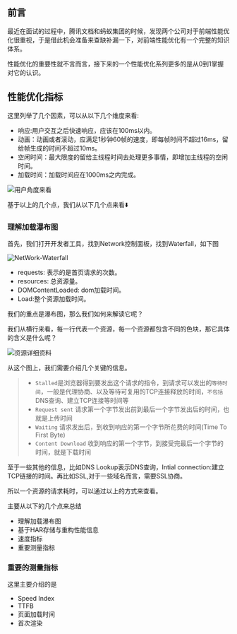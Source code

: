 ## 前言

最近在面试的过程中，腾讯文档和蚂蚁集团的时候，发现两个公司对于前端性能优化很重视，于是借此机会准备来查缺补漏一下，对前端性能优化有一个完整的知识体系。



性能优化的重要性就不言而言，接下来的一个性能优化系列更多的是从0到1掌握对它的认识。



## 性能优化指标

这里列举了几个因素，可以从以下几个维度来看:

- 响应:用户交互之后快速响应，应该在100ms以内。
- 
  动画：动画或者滚动，应满足1秒钟60帧的速度，即每帧时间不超过16ms，留给帧生成的时间不超过10ms。
- 空闲时间：最大限度的留给主线程时间去处理更多事情，即增加主线程的空闲时间。
- 加载时间：加载时间应在1000ms之内完成。



![用户角度来看](/Users/lee/Desktop/Blog/images/前端性能优化/前端性能优化-1/性能优化指标-1-1.jpeg)





基于以上的几个点，我们从以下几个点来看⬇️



### 理解加载瀑布图

首先，我们打开开发者工具，找到Network控制面板，找到Waterfall，如下图

![NetWork-Waterfall](/Users/lee/Desktop/Blog/images/前端性能优化/前端性能优化-1/性能优化指标-1-2-Network控制面板.png)



- requests: 表示的是首页请求的次数。
- resources: 总资源量。
- DOMContentLoaded: dom加载时间。
- Load:整个资源加载时间。

我们的重点是瀑布图，那么我们如何来解读它呢？

我们从横行来看，每一行代表一个资源，每一个资源都包含不同的色块，那它具体的含义是什么呢？

![资源详细资料](/Users/lee/Desktop/Blog/images/前端性能优化/前端性能优化-1/性能优化指标-1-3-每个资源的含义.png)

从这个图上，我们需要介绍几个关键的信息。



> - `Stalled`是浏览器得到要发出这个请求的指令，到请求可以发出的`等待时间`，一般是代理协商、以及等待可复用的TCP连接释放的时间，`不包括`DNS查询、建立TCP连接等时间等
> - `Request sent` 请求第一个字节发出前到最后一个字节发出后的时间，也就是上传时间
> - `Waiting` 请求发出后，到收到响应的第一个字节所花费的时间(Time To First Byte)
> - `Content Download` 收到响应的第一个字节，到接受完最后一个字节的时间，就是下载时间

至于一些其他的信息，比如DNS Lookup表示DNS查询，Intial connection:建立TCP链接的时间。再比如SSL,对于一些域名而言，需要SSL协商。

所以一个资源的请求耗时，可以通过以上的方式来查看。





主要从以下的几个点来总结

- 理解加载瀑布图
- 基于HAR存储与重构性能信息
- 速度指标
- 重要测量指标









### 重要的测量指标

这里主要介绍的是

- Speed Index 
- TTFB
- 页面加载时间
- 首次渲染





